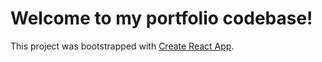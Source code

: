 # Welcome to my portfolio codebase!

This project was bootstrapped with [Create React App](https://github.com/facebook/create-react-app).